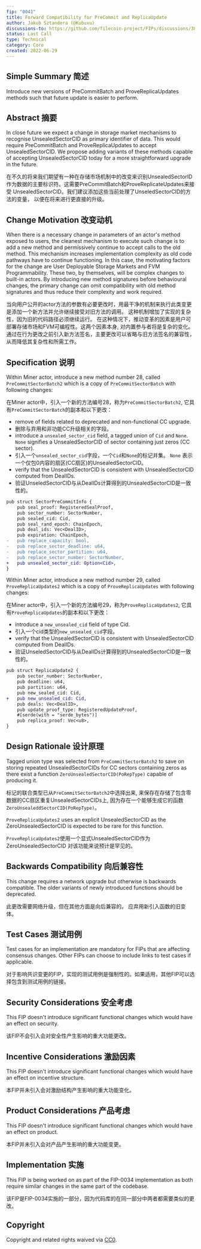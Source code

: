 ```yaml
---
fip: "0041"
title: Forward Compatibility for PreCommit and ReplicaUpdate
author: Jakub Sztandera (@Kubuxu)
discussions-to: https://github.com/filecoin-project/FIPs/discussions/380
status: Last Call
type: Technical
category: Core
created: 2022-06-29
---
```


<!--You can leave these HTML comments in your merged FIP and delete the visible duplicate text guides, they will not appear and may be helpful to refer to if you edit it again. This is the suggested template for new FIPs. Note that a FIP number will be assigned by an editor. When opening a pull request to submit your FIP, please use an abbreviated title in the filename, `fip-draft_title_abbrev.md`. The title should be 44 characters or less.-->

## Simple Summary 简述
<!--"If you can't explain it simply, you don't understand it well enough." Provide a simplified and layman-accessible explanation of the FIP.-->
Introduce new versions of PreCommitBatch and ProveReplicaUpdates methods such that future update is easier to perform.

## Abstract 摘要
<!--A short (~200 word) description of the technical issue being addressed.-->
In close future we expect a change in storage market mechanisms to recognise UnsealedSectorCID
as primary identifier of data. This would require PreCommitBatch and ProveReplicaUpdates to accept
UnsealedSectorCID. We propose adding variants of these methods capable of accepting UnsealedSectorCID today
for a more straightforward upgrade in the future.

在不久的将来我们期望有一种在存储市场机制中的改变来识别UnsealedSectorID
作为数据的主要标识符。这需要PreCommitBatch和ProveReplicateUpdates来接受
UnsealedSectorCID。我们建议添加这些当前处理了UnseledSectorCID的方法的变量，
以便在将来进行更直接的升级。

## Change Motivation 改变动机
<!--The motivation is critical for FIPs that want to change the Filecoin protocol. It should clearly explain why the existing protocol specification is inadequate to address the problem that the FIP solves. FIP submissions without sufficient motivation may be rejected outright.-->
When there is a necessary change in parameters of an actor's method exposed to users, the cleanest mechanism to execute such change is to add a new method and permissively continue to accept calls to the old method.
This mechanism increases implementation complexity as old code pathways have to continue functioning.
In this case, the motivating factors for the change are User Deployable Storage Markets and FVM Programmability. These two, by themselves, will be complex changes to built-in actors.
By introducing new method signatures before behavioural changes, the primary change can omit compatibility with old method signatures and thus reduce their complexity and work required.

当向用户公开的actor方法的参数有必要更改时，用最干净的机制来执行此类变更是添加一个新方法并允许继续接受对旧方法的调用。
这种机制增加了实现的复杂性，因为旧的代码路径必须继续运行。
在这种情况下，推动变革的因素是用户可部署存储市场和FVM可编程性。这两个因素本身, 对内置参与者将是复杂的变化。
通过在行为更改之前引入新方法签名，主要更改可以省略与旧方法签名的兼容性，从而降低其复杂性和所需工作。

## Specification 说明
<!--The technical specification should describe the syntax and semantics of any new feature. The specification should be detailed enough to allow competing, interoperable implementations for any of the current Filecoin implementations. -->
Within Miner actor, introduce a new method number 28, called `PreCommitSectorBatch2` which is a copy of
`PreCommitSectorBatch` with following changes:

在Miner actor中，引入一个新的方法编号28，称为`PreCommitSectorBatch2`, 它具有`PreCommitSectorBatch`的副本和以下更改：

 - remove of fields related to deprecated and non-functional CC upgrade.
 - 删除与弃用和非功能CC升级相关的字段。
 - introduce a `unsealed_sector_cid` field, a tagged union of `Cid` and `None`.
 	`None` signifies a UnsealedSectorCID of sector containing just zeros (CC sector).
 - 引入一个`unsealed_sector_cid`字段，一个`Cid`和`None`的标记并集。
    `None` 表示一个仅包0内容的扇区(CC扇区)的UnsealedSectorCID。
 - verify that the UnsealedSectorCID is consistent with UnsealedSectorCID computed from DealIDs.
 - 验证UnseledSectorCID与从DealIDs计算得到的UnsealedSectorCID是一致性的。

```diff 不同点
pub struct SectorPreCommitInfo {
    pub seal_proof: RegisteredSealProof,
    pub sector_number: SectorNumber,
    pub sealed_cid: Cid,
    pub seal_rand_epoch: ChainEpoch,
    pub deal_ids: Vec<DealID>,
    pub expiration: ChainEpoch,
-   pub replace_capacity: bool,
-   pub replace_sector_deadline: u64,
-   pub replace_sector_partition: u64,
-   pub replace_sector_number: SectorNumber,
+   pub unsealed_sector_cid: Option<Cid>,
}
```

Within Miner actor, introduce a new method number 29, called `ProveReplicaUpdates2` which is a copy of
`ProveReplicaUpdates` with following changes:

在Miner actor中，引入一个新的方法编号29，称为`ProveReplicaUpdates2`, 它具有`ProveReplicaUpdates`的副本和以下更改：

 - introduce a `new_unsealed_cid` field of type Cid.
 - 引入一个cid类型的`new_unsealed_cid`字段。
 - verify that the UnsealedSectorCID is consistent with UnsealedSectorCID computed from DealIDs.
 - 验证UnseledSectorCID与从DealIDs计算得到的UnsealedSectorCID是一致性的。

```diff 不同点
pub struct ReplicaUpdate2 {
    pub sector_number: SectorNumber,
    pub deadline: u64,
    pub partition: u64,
    pub new_sealed_cid: Cid,
+   pub new_unsealed_cid: Cid,
    pub deals: Vec<DealID>,
    pub update_proof_type: RegisteredUpdateProof,
    #[serde(with = "serde_bytes")]
    pub replica_proof: Vec<u8>,
}
```


## Design Rationale 设计原理
<!--The rationale fleshes out the specification by describing what motivated the design and why particular design decisions were made. It should describe alternate designs that were considered and related work, e.g. how the feature is supported in other languages. The rationale may also provide evidence of consensus within the community, and should discuss important objections or concerns raised during discussion.-->
Tagged union type was selected from `PreCommitSectorBatch2` to save on storing repeated
UnsealedSectorCIDs for CC sectors containing zeros as there exist a function `ZeroUnsealedSectorCID(PoRepType)` capable of producing it.

标记的联合类型已从`PreCommitSectorBatch2`中选择出来, 来保存在存储了包含零数据的CC扇区重复UnsealedSectorCIDs上,
因为存在一个能够生成它的函数`ZeroUnsealeddSectorCID(PoRepType)`。

`ProveReplicaUpdates2` uses an explicit UnsealedSectorCID as the ZeroUnsealedSectorCID
is expected to be rare for this function. 

`ProveReplicaUpdates2`使用一个显式UnsealedSectorCID作为ZeroUnsealedSectorCID
对该功能来说预计是罕见的。


## Backwards Compatibility 向后兼容性
<!--All FIPs that introduce backwards incompatibilities must include a section describing these incompatibilities and their severity. The FIP must explain how the author proposes to deal with these incompatibilities. FIP submissions without a sufficient backwards compatibility treatise may be rejected outright.-->
This change requires a network upgrade but otherwise is backwards compatible.
The older variants of newly introduced functions should be deprecated.

此更改需要网络升级，但在其他方面是向后兼容的。
应弃用新引入函数的旧变体。

## Test Cases 测试用例
<!--Test cases for an implementation are mandatory for FIPs that are affecting consensus changes. Other FIPs can choose to include links to test cases if applicable.-->
Test cases for an implementation are mandatory for FIPs that are affecting consensus changes. Other FIPs can choose to include links to test cases if applicable.

对于影响共识变更的FIP，实现的测试用例是强制性的。如果适用，其他FIP可以选择包含到测试用例的链接。

## Security Considerations 安全考虑
<!--All FIPs must contain a section that discusses the security implications/considerations relevant to the proposed change. Include information that might be important for security discussions, surfaces risks and can be used throughout the life cycle of the proposal. E.g. include security-relevant design decisions, concerns, important discussions, implementation-specific guidance and pitfalls, an outline of threats and risks and how they are being addressed. FIP submissions missing the "Security Considerations" section will be rejected. A FIP cannot proceed to status "Final" without a Security Considerations discussion deemed sufficient by the reviewers.-->
This FIP doesn't introduce significant functional changes which would have an effect on security.

该FIP不会引入会对安全性产生影响的重大功能更改。

## Incentive Considerations 激励因素
<!--All FIPs must contain a section that discusses the incentive implications/considerations relative to the proposed change. Include information that might be important for incentive discussion. A discussion on how the proposed change will incentivize reliable and useful storage is required. FIP submissions missing the "Incentive Considerations" section will be rejected. An FIP cannot proceed to status "Final" without a Incentive Considerations discussion deemed sufficient by the reviewers.-->
This FIP doesn't introduce significant functional changes which would have an effect on incentive structure.

本FIP并未引入会对激励结构产生影响的重大功能变化。

## Product Considerations 产品考虑
<!--All FIPs must contain a section that discusses the product implications/considerations relative to the proposed change. Include information that might be important for product discussion. A discussion on how the proposed change will enable better storage-related goods and services to be developed on Filecoin. FIP submissions missing the "Product Considerations" section will be rejected. An FIP cannot proceed to status "Final" without a Product Considerations discussion deemed sufficient by the reviewers.-->
This FIP doesn't introduce significant functional changes which would have an effect on product.

本FIP并未引入会对产品产生影响的重大功能变更。

## Implementation 实施
<!--The implementations must be completed before any core FIP is given status "Final", but it need not be completed before the FIP is accepted. While there is merit to the approach of reaching consensus on the specification and rationale before writing code, the principle of "rough consensus and running code" is still useful when it comes to resolving many discussions of API details.-->
This FIP is being worked on as part of the FIP-0034 implementation as both require similar changes
in the same part of the codebase.

该FIP是FIP-0034实施的一部分，因为代码库的在同一部分中两者都需要类似的更改。

## Copyright
Copyright and related rights waived via [CC0](https://creativecommons.org/publicdomain/zero/1.0/).
